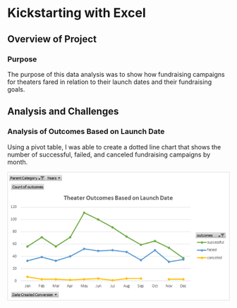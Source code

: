 # Kickstarting with Excel

## Overview of Project

### Purpose
The purpose of this data analysis was to show how fundraising campaigns for theaters fared in relation to their launch dates and their fundraising goals.

## Analysis and Challenges

### Analysis of Outcomes Based on Launch Date
Using a pivot table, I was able to create a dotted line chart that shows the number of successful, failed, and canceled fundraising campaigns by month.

![Theater Outcomes Based on Launch Date](./Resources/Theater_Outcomes_vs_Launch.png)
